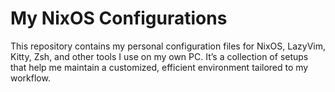 # My NixOS Configurations

This repository contains my personal configuration files for NixOS, LazyVim, Kitty, Zsh, and other tools I use on my own PC. It’s a collection of setups that help me maintain a customized, efficient environment tailored to my workflow.
